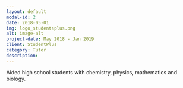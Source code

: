 ```yaml
---
layout: default
modal-id: 2
date: 2018-05-01
img: logo_studentsplus.png
alt: image-alt
project-date: May 2018 - Jan 2019
client: StudentPlus
category: Tutor
description: 
---
```


Aided high school students with chemistry, physics, mathematics and biology.
